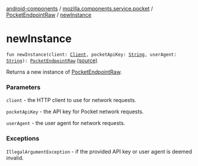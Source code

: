 [android-components](../../index.md) / [mozilla.components.service.pocket](../index.md) / [PocketEndpointRaw](index.md) / [newInstance](./new-instance.md)

# newInstance

`fun newInstance(client: `[`Client`](../../mozilla.components.concept.fetch/-client/index.md)`, pocketApiKey: `[`String`](https://kotlinlang.org/api/latest/jvm/stdlib/kotlin/-string/index.html)`, userAgent: `[`String`](https://kotlinlang.org/api/latest/jvm/stdlib/kotlin/-string/index.html)`): `[`PocketEndpointRaw`](index.md) [(source)](https://github.com/mozilla-mobile/android-components/blob/master/components/service/pocket/src/main/java/mozilla/components/service/pocket/PocketEndpointRaw.kt#L57)

Returns a new instance of [PocketEndpointRaw](index.md).

### Parameters

`client` - the HTTP client to use for network requests.

`pocketApiKey` - the API key for Pocket network requests.

`userAgent` - the user agent for network requests.

### Exceptions

`IllegalArgumentException` - if the provided API key or user agent is deemed invalid.